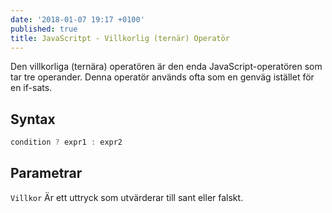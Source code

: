 ```yaml
---
date: '2018-01-07 19:17 +0100'
published: true
title: JavaScritpt - Villkorlig (ternär) Operatör
---
```

Den villkorliga (ternära) operatören är den enda JavaScript-operatören som tar tre operander. Denna operatör används ofta som en genväg istället för en if-sats.

## Syntax

```js
condition ? expr1 : expr2 
```

## Parametrar

`Villkor` Är ett uttryck som utvärderar till sant eller falskt.